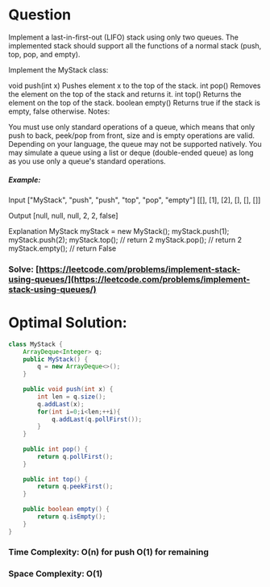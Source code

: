 # Question

Implement a last-in-first-out (LIFO) stack using only two queues. The implemented stack should support all the functions of a normal stack (push, top, pop, and empty).

Implement the MyStack class:

void push(int x) Pushes element x to the top of the stack.
int pop() Removes the element on the top of the stack and returns it.
int top() Returns the element on the top of the stack.
boolean empty() Returns true if the stack is empty, false otherwise.
Notes:

You must use only standard operations of a queue, which means that only push to back, peek/pop from front, size and is empty operations are valid.
Depending on your language, the queue may not be supported natively. You may simulate a queue using a list or deque (double-ended queue) as long as you use only a queue's standard operations.



##### Example:

Input
["MyStack", "push", "push", "top", "pop", "empty"]
[[], [1], [2], [], [], []]

Output
[null, null, null, 2, 2, false]

Explanation
MyStack myStack = new MyStack();
myStack.push(1);
myStack.push(2);
myStack.top(); // return 2
myStack.pop(); // return 2
myStack.empty(); // return False



### Solve: [https://leetcode.com/problems/implement-stack-using-queues/](https://leetcode.com/problems/implement-stack-using-queues/)
   


# Optimal Solution:  


``` java
class MyStack {
    ArrayDeque<Integer> q;
    public MyStack() {
        q = new ArrayDeque<>();
    }
    
    public void push(int x) {
        int len = q.size();
        q.addLast(x);
        for(int i=0;i<len;++i){
            q.addLast(q.pollFirst());
        }
    }
    
    public int pop() {
        return q.pollFirst();
    }
    
    public int top() {
        return q.peekFirst();
    }
    
    public boolean empty() {
        return q.isEmpty();
    }
}
```
### Time Complexity: O(n) for push O(1) for remaining
### Space Complexity: O(1)